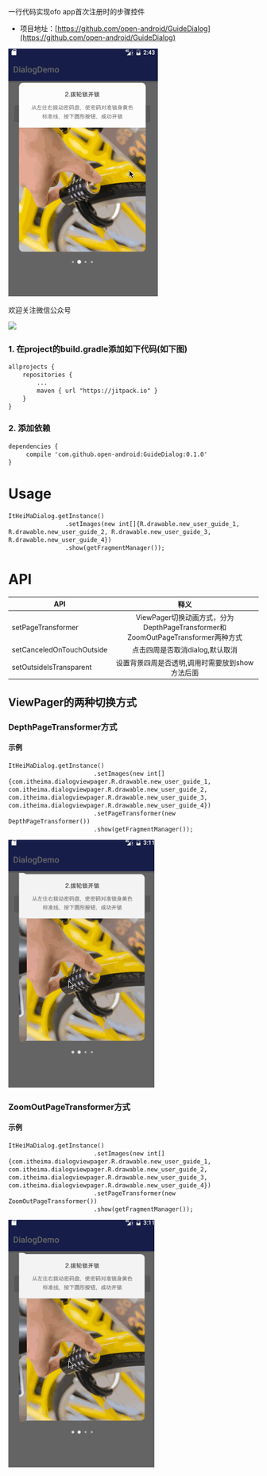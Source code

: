 
一行代码实现ofo app首次注册时的步骤控件

* 项目地址：[https://github.com/open-android/GuideDialog](https://github.com/open-android/GuideDialog)

![stepdialog](gif/stepdialog.gif)

欢迎关注微信公众号

![](http://oi5nqn6ce.bkt.clouddn.com/itheima/booster/code/qrcode.png)


### 1. 在project的build.gradle添加如下代码(如下图)

	allprojects {
	    repositories {
	        ...
	        maven { url "https://jitpack.io" }
	    }
	}
### 2. 添加依赖
```
dependencies {
     compile 'com.github.open-android:GuideDialog:0.1.0'
}
```

# Usage
```
ItHeiMaDialog.getInstance()
                .setImages(new int[]{R.drawable.new_user_guide_1, R.drawable.new_user_guide_2, R.drawable.new_user_guide_3, R.drawable.new_user_guide_4})
                .show(getFragmentManager());
```

# API
| API           | 释义           |
| ------------- |:-------------:|
| setPageTransformer      | ViewPager切换动画方式，分为DepthPageTransformer和ZoomOutPageTransformer两种方式 |
|   setCanceledOnTouchOutside    | 点击四周是否取消dialog,默认取消      | 
| setOutsideIsTransparent | 设置背景四周是否透明,调用时需要放到show方法后面      |

## ViewPager的两种切换方式
### DepthPageTransformer方式
#### 示例
```
ItHeiMaDialog.getInstance()
                        .setImages(new int[]{com.itheima.dialogviewpager.R.drawable.new_user_guide_1, com.itheima.dialogviewpager.R.drawable.new_user_guide_2, com.itheima.dialogviewpager.R.drawable.new_user_guide_3, com.itheima.dialogviewpager.R.drawable.new_user_guide_4})
                        .setPageTransformer(new DepthPageTransformer())
                        .show(getFragmentManager());
```

![t1](gif/t1.gif)

### ZoomOutPageTransformer方式
#### 示例
```
ItHeiMaDialog.getInstance()
                        .setImages(new int[]{com.itheima.dialogviewpager.R.drawable.new_user_guide_1, com.itheima.dialogviewpager.R.drawable.new_user_guide_2, com.itheima.dialogviewpager.R.drawable.new_user_guide_3, com.itheima.dialogviewpager.R.drawable.new_user_guide_4})
                        .setPageTransformer(new ZoomOutPageTransformer())
                        .show(getFragmentManager());
```
![t1](gif/t1.gif)



